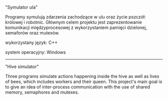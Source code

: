 "Symulator ula"

Programy symulują zdarzenia zachodzące w ulu oraz życie pszczół: królowej i robotnic. 
Głównym celem projektu jest zaprezentowanie komunikacji międzyprocesowej z wykorzystaniem pamięci dzielonej, semaforów oraz mutexów.

wykorzystany język: C++

system operacyjny: Windows

---

"Hive simulator"

Three programs simulate actions happening inside the hive as well as lives of bees, which includes workers and their queen.
This project's main goal is to give an idea of inter-process communication with the use of shared memory, semaphores and mutexes.
